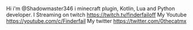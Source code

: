 Hi i'm @Shadowmaster346 i minecraft plugin, Kotlin, Lua and Python developer.
I Streaming on twitch https://twitch.tv/finderfailoff
My Youtube https://youtube.com/c/Finderfail
My twitter https://twitter.com/0thecatmx
